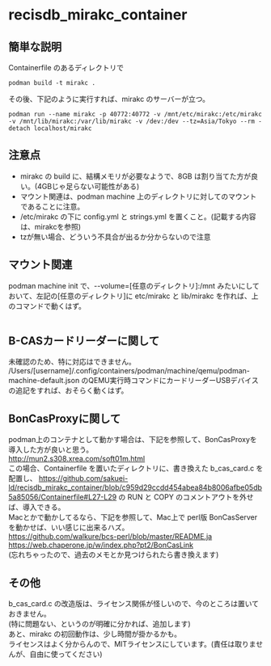 # recisdb_mirakc_container
## 簡単な説明
Containerfile のあるディレクトリで
```
podman build -t mirakc .
```
その後、下記のように実行すれば、mirakc のサーバーが立つ。
```
podman run --name mirakc -p 40772:40772 -v /mnt/etc/mirakc:/etc/mirakc -v /mnt/lib/mirakc:/var/lib/mirakc -v /dev:/dev --tz=Asia/Tokyo --rm -detach localhost/mirakc
```

## 注意点
- mirakc の build に、結構メモリが必要なようで、8GB は割り当てた方が良い。(4GBじゃ足らない可能性がある)
- マウント関連は、podman machine 上のディレクトリに対してのマウントであることに注意。
- /etc/mirakc の下に config.yml と strings.yml を置くこと。(記載する内容は、mirakcを参照)
- tzが無い場合、どういう不具合が出るか分からないので注意

## マウント関連 
podman machine init で、--volume=[任意のディレクトリ]:/mnt みたいにしておいて、左記の[任意のディレクトリ]に etc/mirakc と lib/mirakc を作れば、上のコマンドで動くはず。
```

```

## B-CASカードリーダーに関して
未確認のため、特に対応はできません。  
/Users/[username]/.config/containers/podman/machine/qemu/podman-machine-default.json のQEMU実行時コマンドにカードリーダーUSBデバイスの追記をすれば、おそらく動くはず。

## BonCasProxyに関して
podman上のコンテナとして動かす場合は、下記を参照して、BonCasProxyを導入した方が良いと思う。  
http://mun2.s308.xrea.com/soft01m.html  
この場合、Containerfile を置いたディレクトリに、書き換えた b_cas_card.c を配置し、
https://github.com/sakuei-ld/recisdb_mirakc_container/blob/c959d29ccdd454abea84b8006afbe05db5a85056/Containerfile#L27-L29
の RUN と COPY のコメントアウトを外せば、導入できる。  
Macとかで動かしてるなら、下記を参照して、Mac上で perl版 BonCasServer を動かせば、いい感じに出来るハズ。  
https://github.com/walkure/bcs-perl/blob/master/README.ja  
https://web.chaperone.jp/w/index.php?pt2/BonCasLink  
(忘れちゃったので、過去のメモとか見つけられたら書き換えます)

## その他
b_cas_card.c の改造版は、ライセンス関係が怪しいので、今のところは置いておきません。  
(特に問題ない、というのが明確に分かれば、追加します)  
あと、mirakc の初回動作は、少し時間が掛かるかも。  
ライセンスはよく分からんので、MITライセンスにしています。(責任は取りませんが、自由に使ってください)

